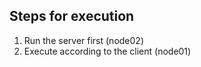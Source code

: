 ## Steps for execution
1. Run the server first (node02)
2. Execute according to the client (node01)
